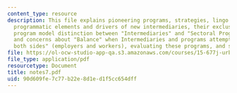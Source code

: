 ```yaml
---
content_type: resource
description: This file explains pioneering programs, strategies, lingo to know, unique
  programmatic elements and drivers of new intermediaries, their exclusive features,
  program model distinction between "Intermediaries" and "Sectoral Programs", issues
  and concerns about "Balance" when Intermediaries and programs attempt to "look to
  both sides" (employers and workers), evaluating these programs, and scaling.
file: https://ol-ocw-studio-app-qa.s3.amazonaws.com/courses/15-677j-urban-labor-markets-and-employment-policy-spring-2005/90d609fe7c77b22e8d1ed1f5cc654dff_notes7.pdf
file_type: application/pdf
resourcetype: Document
title: notes7.pdf
uid: 90d609fe-7c77-b22e-8d1e-d1f5cc654dff
---
```

